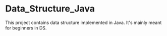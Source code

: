 # Data_Structure_Java
This project contains data structure implemented in Java. It's mainly meant for beginners in DS.
